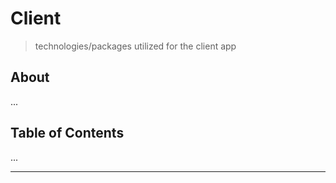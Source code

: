 # Client
> technologies/packages utilized for the client app

## About

...

## Table of Contents

...

---

